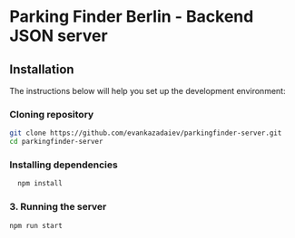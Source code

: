 # Parking Finder Berlin - Backend JSON server

## Installation

The instructions below will help you set up the development environment:

 ### Cloning repository

   ```bash
   git clone https://github.com/evankazadaiev/parkingfinder-server.git
   cd parkingfinder-server
   ```
### Installing dependencies
```bash
  npm install
```
### 3. Running the server
```bash
npm run start
```

